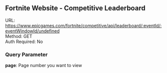 ## Fortnite Website - Competitive Leaderboard

URL: https://www.epicgames.com/fortnite/competitive/api/leaderboard/:eventId/:eventWindowId/undefined \
Method: GET \
Auth Required: No

### Query Parameter

**page**: Page number you want to view
